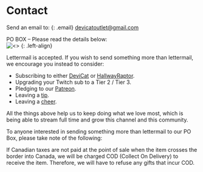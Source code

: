 # Contact

Send an email to:
{: .email}
[devicatoutlet@gmail.com](mailto:devicatoutlet@gmail.com)

PO BOX – Please read the details below:<br>
![<<address hidden in image to make it harder for bots>>](https://static-cdn.jtvnw.net/jtv_user_pictures/panel-54212603-image-2f8be3ea-dbe3-429b-83fb-f4f7d99184b6)
{: .left-align}

Lettermail is accepted. If you wish to send something more than
lettermail, we encourage you instead to consider:

* Subscribing to either [DeviCat](https://go.twitch.tv/subs/devicat) or
  [HallwayRaptor](https://go.twitch.tv/subs/hallwayraptor).
* Upgrading your Twitch sub to a Tier 2 / Tier 3.
* Pledging to our [Patreon](https://patreon.com/devicatoutlet).
* Leaving a [tip](https://streamlabs.com/devicat).
* Leaving a [cheer](https://help.twitch.tv/customer/en/portal/articles/2449458).

All the things above help us to keep doing what we love most, which is being
able to stream full time and grow this channel and this community.

To anyone interested in sending something more than lettermail to our PO Box,
please take note of the following:

If Canadian taxes are not paid at the point of sale when the item crosses the
border into Canada, we will be charged COD (Collect On Delivery) to receive
the item. Therefore, we will have to refuse any gifts that incur COD.
